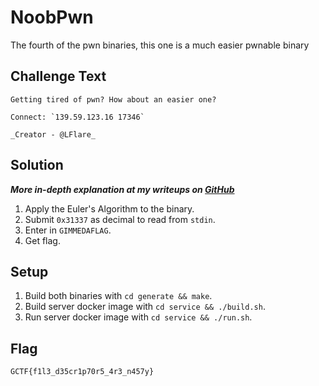 # NoobPwn
The fourth of the pwn binaries, this one is a much easier pwnable binary

## Challenge Text
```
Getting tired of pwn? How about an easier one?

Connect: `139.59.123.16 17346`

_Creator - @LFlare_
```

## Solution
**_More in-depth explanation at my writeups on [GitHub](https://github.com/LFlare/gryphonctf_2017_writeup)_**
1. Apply the Euler's Algorithm to the binary.
2. Submit `0x31337` as decimal to read from `stdin`.
3. Enter in `GIMMEDAFLAG`.
4. Get flag.

## Setup
1. Build both binaries with `cd generate && make`.
2. Build server docker image with `cd service && ./build.sh`.
3. Run server docker image with `cd service && ./run.sh`.

## Flag
`GCTF{f1l3_d35cr1p70r5_4r3_n457y}`
